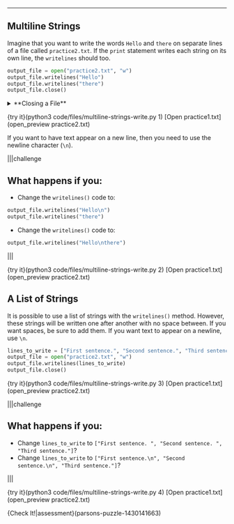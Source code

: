 ----------

## Multiline Strings

Imagine that you want to write the words `Hello` and `there` on separate lines of a file called `practice2.txt`. If the `print` statement writes each string on its own line, the `writelines` should too.

```python
output_file = open("practice2.txt", "w")
output_file.writelines("Hello")
output_file.writelines("there")
output_file.close()
```

<details><summary>**Closing a File**</summary>Closing the file is an important step in working with files. If you forget to close a file, some unpredictable actions may take place. For example, if you open a file with newly written text before closing the file, that text may not be in the file. Be sure that you close all of the files that you open.</details>

{try it}(python3 code/files/multiline-strings-write.py 1)
[Open practice1.txt](open_preview practice2.txt)

If you want to have text appear on a new line, then you need to use the newline character (`\n`).

|||challenge
## What happens if you:
* Change the `writelines()` code to:
```python
output_file.writelines("Hello\n")
output_file.writelines("there")
```
* Change the `writelines()` code to:
```python
output_file.writelines("Hello\nthere")
```

|||

{try it}(python3 code/files/multiline-strings-write.py 2)
[Open practice1.txt](open_preview practice2.txt)

## A List of Strings

It is possible to use a list of strings with the `writelines()` method. However, these strings will be written one after another with no space between. If you want spaces, be sure to add them. If you want text to appear on a newline, use `\n`.

```python
lines_to_write = ["First sentence.", "Second sentence.", "Third sentence."]
output_file = open("practice2.txt", "w")
output_file.writelines(lines_to_write)
output_file.close()
```

{try it}(python3 code/files/multiline-strings-write.py 3)
[Open practice1.txt](open_preview practice2.txt)

|||challenge
## What happens if you:
* Change `lines_to_write` to `["First sentence. ", "Second sentence. ", "Third sentence."]`?
* Change `lines_to_write` to `["First sentence.\n", "Second sentence.\n", "Third sentence."]`?

|||

{try it}(python3 code/files/multiline-strings-write.py 4)
[Open practice1.txt](open_preview practice2.txt)

{Check It!|assessment}(parsons-puzzle-1430141663)
